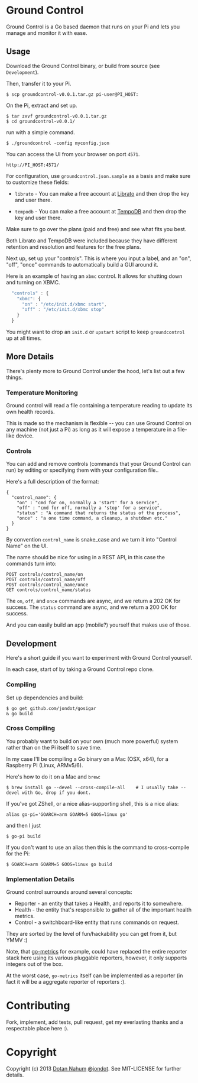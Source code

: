 # Ground Control

Ground Control is a Go based daemon that runs on your Pi and lets you
manage and monitor it with ease.




## Usage

Download the Ground Control binary, or build from source (see
`Development`).



Then, transfer it to your Pi.


```
$ scp groundcontrol-v0.0.1.tar.gz pi-user@PI_HOST:
```

On the Pi, extract and set up.

```
$ tar zxvf groundcontrol-v0.0.1.tar.gz
$ cd groundcontrol-v0.0.1/
```

run with a simple command.

```
$ ./groundcontrol -config myconfig.json
```

You can access the UI from your browser on port `4571`.

```
http://PI_HOST:4571/
```

For configuration, use `groundcontrol.json.sample` as a basis and make
sure to customize these fields:


* `librato` - You can make a free account at
[Librato](http://librato.com) and then drop the key and user there.

* `tempodb` - You can make a free account at
[TempoDB](http://tempo-db.com) and then drop the key and user there.

Make sure to go over the plans (paid and free) and see what fits you
best. 

Both Librato and TempoDB were included because they have different
retention and resolution and features for the free plans.


Next up, set up your "controls". This is where you input a label, and an
"on", "off", "once" commands to automatically build a GUI around it.


Here is an example of having an `xbmc` control. It allows for shutting
down and turning on XBMC.

```javascript
  "controls" : {
    "xbmc": {
      "on" : "/etc/init.d/xbmc start",
      "off" : "/etc/init.d/xbmc stop"
    }
  }
```


You might want to drop an `init.d` or `upstart` script to keep
`groundcontrol` up at all times.




## More Details

There's plenty more to Ground Control under the hood, let's list out a
few things.


### Temperature Monitoring

Ground control will read a file containing a temperature reading to
update its own health records. 

This is made so the mechanism is
flexible -- you can use Ground Control on any machine (not just a Pi) as
long as it will expose a temperature in a file-like device.


### Controls

You can add and remove controls (commands that your Ground Control can
run) by editing or specifying them with your configuration file..


Here's a full description of the format:


```
{
  "control_name": {
    "on" : "cmd for on, normally a 'start' for a service",
    "off" : "cmd for off, normally a 'stop' for a service",
    "status" : "A command that returns the status of the process",
    "once" : "a one time command, a cleanup, a shutdown etc."
  }
}
```

By convention `control_name` is snake_case and we turn it into "Control Name" on the UI.

The name should be nice for using in a REST API, in this case the commands turn into:


```
POST controls/control_name/on
POST controls/control_name/off
POST controls/control_name/once
GET controls/control_name/status
```

The `on`, `off`, and `once` commands are async, and we return a 202 OK for success.
The `status` command are async, and we return a 200 OK for success.


And you can easily build an app (mobile?) yourself that makes use of those.






## Development

Here's a short guide if you want to experiment with Ground Control yourself.

In each case, start of by taking a Ground Control repo clone.

### Compiling

Set up dependencies and build:

```
$ go get github.com/jondot/gosigar
& go build
```



### Cross Compiling

You probably want to build on your own (much more powerful) system rather than on the Pi itself to save time.

In my case I'll be compiling a Go binary on a Mac (OSX, x64), for a Raspberry PI (Linux, ARMv5/6).

Here's how to do it on a Mac and `brew`:

```
$ brew install go --devel --cross-compile-all    # I usually take --devel with Go, drop if you dont.
```

If you've got ZShell, or a nice alias-supporting shell, this is a nice alias:

```
alias go-pi='GOARCH=arm GOARM=5 GOOS=linux go'
```

and then I just

```
$ go-pi build
````


If you don't want to use an alias then this is the command to cross-compile for the Pi:

```
$ GOARCH=arm GOARM=5 GOOS=linux go build
```

### Implementation Details

Ground control surrounds around several concepts:

* Reporter - an entity that takes a Health, and reports it to somewhere.
* Health - the entity that's responsible to gather all of the important health metrics.
* Control - a switchboard-like entity that runs commands on request.

They are sorted by the level of fun/hackability you can get from it, but YMMV :)


Note, that [go-metrics](https://github.com/rcrowley/go-metrics) for example, could have replaced the entire reporter stack here using its various pluggable 
reporters, however, it only supports integers out of the box.

At the worst case, `go-metrics` itself can be implemented as a reporter (in fact it will be a aggregate reporter of reporters :).









# Contributing

Fork, implement, add tests, pull request, get my everlasting thanks and a respectable place here :).


# Copyright

Copyright (c) 2013 [Dotan Nahum](http://gplus.to/dotan) [@jondot](http://twitter.com/jondot). See MIT-LICENSE for further details.




